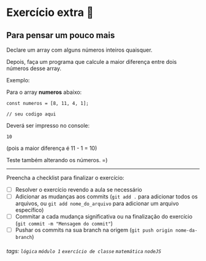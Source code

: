 
# Exercício extra 🌟

## Para pensar um pouco mais

Declare um array com alguns números inteiros quaisquer.

Depois, faça um programa que calcule a maior diferença entre dois números desse array.

Exemplo:

Para o array **numeros** abaixo:
```javascript=
const numeros = [8, 11, 4, 1];

// seu codigo aqui
```
Deverá ser impresso no console:
```
10
```
(pois a maior diferença é 11 - 1 = 10)

Teste também alterando os números. =)

---

Preencha a checklist para finalizar o exercício:

- [ ] Resolver o exercício revendo a aula se necessário
- [ ] Adicionar as mudanças aos commits (`git add .` para adicionar todos os arquivos, ou `git add nome_do_arquivo` para adicionar um arquivo específico)
- [ ] Commitar a cada mudança significativa ou na finalização do exercício (`git commit -m "Mensagem do commit"`)
- [ ] Pushar os commits na sua branch na origem (`git push origin nome-da-branch`)

###### tags: `lógica` `módulo 1` `exercício de classe` `matemática` `nodeJS`
